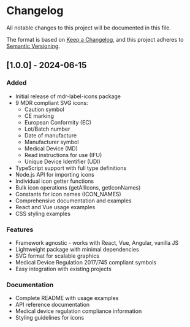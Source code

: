 # Changelog

All notable changes to this project will be documented in this file.

The format is based on [Keep a Changelog](https://keepachangelog.com/en/1.0.0/),
and this project adheres to [Semantic Versioning](https://semver.org/spec/v2.0.0.html).

## [1.0.0] - 2024-06-15

### Added

- Initial release of mdr-label-icons package
- 9 MDR compliant SVG icons:
  - Caution symbol
  - CE marking
  - European Conformity (EC)
  - Lot/Batch number
  - Date of manufacture
  - Manufacturer symbol
  - Medical Device (MD)
  - Read instructions for use (IFU)
  - Unique Device Identifier (UDI)
- TypeScript support with full type definitions
- Node.js API for importing icons
- Individual icon getter functions
- Bulk icon operations (getAllIcons, getIconNames)
- Constants for icon names (ICON_NAMES)
- Comprehensive documentation and examples
- React and Vue usage examples
- CSS styling examples

### Features

- Framework agnostic - works with React, Vue, Angular, vanilla JS
- Lightweight package with minimal dependencies
- SVG format for scalable graphics
- Medical Device Regulation 2017/745 compliant symbols
- Easy integration with existing projects

### Documentation

- Complete README with usage examples
- API reference documentation
- Medical device regulation compliance information
- Styling guidelines for icons
